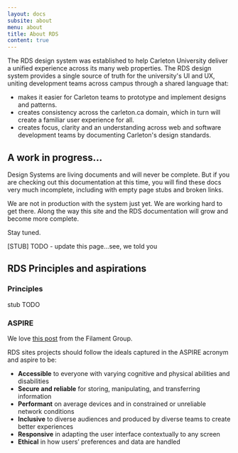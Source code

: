 ```yaml
---
layout: docs
subsite: about
menu: about
title: About RDS
content: true
---
```

The RDS design system was established to help Carleton University deliver a unified experience across its many web properties. The RDS design system provides a single source of truth for the university's UI and UX, uniting development teams across campus through a shared language that:
 
 * makes it easier for Carleton teams to prototype and implement designs and patterns.
 * creates consistency across the carleton.ca domain, which in turn will create a familiar user experience for all.
 * creates focus, clarity and an understanding across web and software development teams by documenting Carleton's design standards.
 
## A work in progress...
 
Design Systems are living documents and will never be complete. But if you are checking out this documentation at this time, you will find these docs very much incomplete, including with empty page stubs and broken links.
 
We are not in production with the system just yet. We are working hard to get there. Along the way this site and the RDS documentation will grow and become more complete.

Stay tuned.
 
[STUB] TODO - update this page...see, we told you

## RDS Principles and aspirations

### Principles

stub TODO

### ASPIRE

We love [this post](https://www.filamentgroup.com/lab/aspire/) from the Filament Group.

RDS sites projects should follow the ideals captured in the ASPIRE acronym and aspire to be:

- **Accessible** to everyone with varying cognitive and physical abilities and disabilities
- **Secure and reliable** for storing, manipulating, and transferring information
- **Performant** on average devices and in constrained or unreliable network conditions
- **Inclusive** to diverse audiences and produced by diverse teams to create better experiences
- **Responsive** in adapting the user interface contextually to any screen
- **Ethical** in how users’ preferences and data are handled
 
